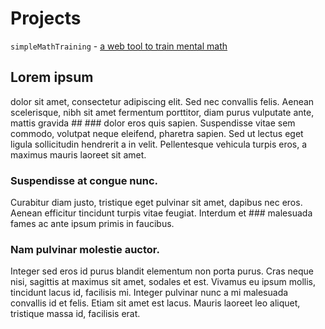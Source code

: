 # Projects
`simpleMathTraining` - [a web tool to train mental math](file:///C:/Users/tombr/Desktop/Projects/simpleMathTraining/index.html)

## Lorem ipsum 
dolor sit amet, consectetur adipiscing elit. Sed nec convallis felis. Aenean scelerisque, nibh sit amet fermentum porttitor, diam purus vulputate ante, mattis gravida ## ### dolor eros quis sapien. 
Suspendisse vitae sem commodo, volutpat neque eleifend, pharetra sapien. Sed ut lectus eget ligula sollicitudin hendrerit a in velit. Pellentesque vehicula turpis eros, a maximus mauris laoreet sit amet. 
### Suspendisse at congue nunc. 
Curabitur diam justo, tristique eget pulvinar sit amet, dapibus nec eros. Aenean efficitur tincidunt turpis vitae feugiat. Interdum et ### malesuada fames ac ante ipsum primis in faucibus.
### Nam pulvinar molestie auctor. 
Integer sed eros id purus blandit elementum non porta purus. Cras neque nisi, sagittis at maximus sit amet, sodales et est. Vivamus eu ipsum mollis, tincidunt lacus id, facilisis mi. Integer pulvinar nunc a mi malesuada convallis id et felis. Etiam sit amet est lacus. Mauris laoreet leo aliquet, tristique massa id, facilisis erat.
